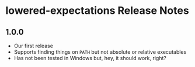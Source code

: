 # lowered-expectations Release Notes

## 1.0.0

* Our first release
* Supports finding things on `PATH` but not absolute or relative executables
* Has not been tested in Windows but, hey, it should work, right?
